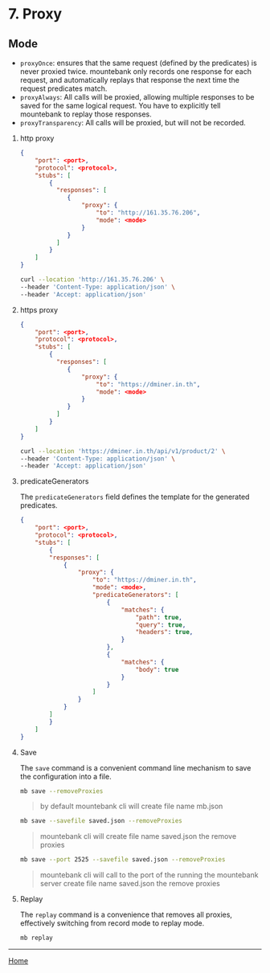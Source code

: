 # 7. Proxy

## Mode

- `proxyOnce`: ensures that the same request (defined by the predicates) is never proxied twice. mountebank only records one response for each request, and automatically replays that response the next time the request predicates match.
- `proxyAlways`: All calls will be proxied, allowing multiple responses to be saved for the same logical request. You have to explicitly tell mountebank to replay those responses.
- `proxyTransparency`: All calls will be proxied, but will not be recorded.

1. http proxy

   ```json
   {
       "port": <port>,
       "protocol": <protocol>,
       "stubs": [
           {
             "responses": [
                {
                    "proxy": {
                        "to": "http://161.35.76.206",
                        "mode": <mode>
                    }
                }
             ]
           }
       ]
   }
   ```

   ```sh
   curl --location 'http://161.35.76.206' \
   --header 'Content-Type: application/json' \
   --header 'Accept: application/json'
   ```

2. https proxy

   ```json
   {
       "port": <port>,
       "protocol": <protocol>,
       "stubs": [
           {
             "responses": [
                {
                    "proxy": {
                        "to": "https://dminer.in.th",
                        "mode": <mode>
                    }
                }
             ]
           }
       ]
   }
   ```

   ```sh
   curl --location 'https://dminer.in.th/api/v1/product/2' \
   --header 'Content-Type: application/json' \
   --header 'Accept: application/json'
   ```

3. predicateGenerators

   The `predicateGenerators` field defines the template for the generated predicates.

   ```json
   {
       "port": <port>,
       "protocol": <protocol>,
       "stubs": [
           {
           "responses": [
               {
                   "proxy": {
                       "to": "https://dminer.in.th",
                       "mode": <mode>,
                       "predicateGenerators": [
                           {
                               "matches": {
                                   "path": true,
                                   "query": true,
                                   "headers": true,
                               }
                           },
                           {
                               "matches": {
                                   "body": true
                               }
                           }
                       ]
                   }
               }
           ]
           }
       ]
   }
   ```

4. Save

   The `save` command is a convenient command line mechanism to save the configuration into a file.

   ```sh
   mb save --removeProxies
   ```

   > by default mountebank cli will create file name mb.json

   ```sh
   mb save --savefile saved.json --removeProxies
   ```

    > mountebank cli will create file name saved.json the remove proxies

   ```sh
   mb save --port 2525 --savefile saved.json --removeProxies
   ```

   > mountebank cli will call to the port of the running the mountebank server create file name saved.json the remove proxies

5. Replay

   The `replay` command is a convenience that removes all proxies, effectively switching from record mode to replay mode.

   ```sh
   mb replay
   ```

---

[Home](README.md)
